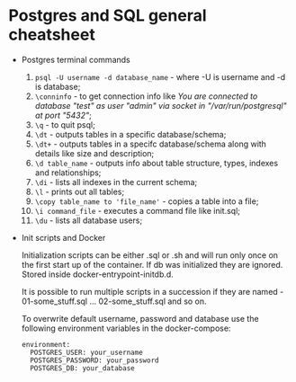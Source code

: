 # Postgres and SQL general cheatsheet

- Postgres terminal commands

  1. `psql -U username -d database_name` - where -U is username and -d is database;
  2. `\conninfo` - to get connection info like _You are connected to database "test" as user "admin" via socket in "/var/run/postgresql" at port "5432"_;
  3. `\q` - to quit psql;
  4. `\dt` - outputs tables in a specific database/schema;
  5. `\dt+` - outputs tables in a specifc database/schema along with details like size and description;
  6. `\d table_name` - outputs info about table structure, types, indexes and relationships;
  7. `\di` - lists all indexes in the current schema;
  8. `\l` - prints out all tables;
  9. `\copy table_name to 'file_name'` - copies a table into a file;
  10. `\i command_file` - executes a command file like init.sql;
  11. `\du` - lists all database users;

- Init scripts and Docker

  Initialization scripts can be either .sql or .sh and will run only once on the first start up of the container. If db was initialized they are ignored. Stored inside docker-entrypoint-initdb.d.

  It is possible to run multiple scripts in a succession if they are named - 01-some_stuff.sql ... 02-some_stuff.sql and so on.

  To overwrite default username, password and database use the following environment variables in the docker-compose:

  ```
  environment:
    POSTGRES_USER: your_username
    POSTGRES_PASSWORD: your_password
    POSTGRES_DB: your_database
  ```
